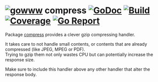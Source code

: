 # [![gowww](https://avatars.githubusercontent.com/u/18078923?s=20)](https://github.com/gowww) compress [![GoDoc](https://godoc.org/github.com/gowww/compress?status.svg)](https://godoc.org/github.com/gowww/compress) [![Build](https://travis-ci.org/gowww/compress.svg?branch=master)](https://travis-ci.org/gowww/compress) [![Coverage](https://coveralls.io/repos/github/gowww/compress/badge.svg?branch=master)](https://coveralls.io/github/gowww/compress?branch=master) [![Go Report](https://goreportcard.com/badge/github.com/gowww/compress)](https://goreportcard.com/report/github.com/gowww/compress)

Package [compress](https://godoc.org/github.com/gowww/compress) provides a clever gzip compressing handler.

It takes care to not handle small contents, or contents that are already compressed (like JPEG, MPEG or PDF).  
Trying to gzip them not only wastes CPU but can potentially increase the response size.

Make sure to include this handler above any other handler that alter the response body.
